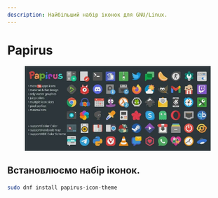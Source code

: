 ```yaml
---
description: Найбільший набір іконок для GNU/Linux.
---
```


# Papirus

<figure><img src="../../../.gitbook/assets/image (32).png" alt=""><figcaption></figcaption></figure>

## Встановлюємо набір іконок.

```bash
sudo dnf install papirus-icon-theme
```
